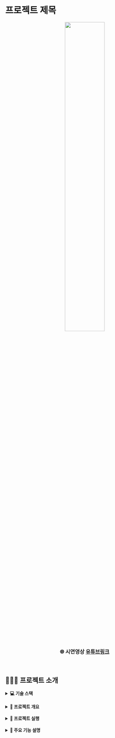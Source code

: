 # 프로젝트 제목
<div align="center">
        <img  style="width: 50%" src="https://placehold.co/600x400">
</div>
<div align=center>
    <h3>
        🌐 시연영상
        <a href="{실행동영상 유튜브 링크}">유튜브링크</a>
    </h3>
</div>

<br>

## 👨🏻‍🏫 프로젝트 소개
<details>
<summary><b> 💻 기술 스택</b></summary>

| **Category** |**Skills**| 
|-------------|---------|
|**Language**| ![HTML5](https://img.shields.io/badge/html-E34F26?style=for-the-badge&logo=html5&logoColor=white) ![CSS](https://img.shields.io/badge/css-1572B6?style=for-the-badge&logo=css3&logoColor=white) ![JavaScript](https://img.shields.io/badge/javascript-F7DF1E?style=for-the-badge&logo=javascript&logoColor=white) ![JAVA](https://img.shields.io/badge/java-6DB33F?style=for-the-badge&logo=spring&logoColor=white) ![Python](https://img.shields.io/badge/python-3776AB?style=for-the-badge&logo=python&logoColor=white) |
|**Frontend**|  ![Handlebars.js](https://img.shields.io/badge/handlebars.js-3776AB?style=for-the-badge&logo=Handlebars.js&logoColor=white) ![Vue.js](https://img.shields.io/badge/vue.js-4FC08D.svg?&style=for-the-badge&logo=vuedotjs&logoColor=white) ![React](https://img.shields.io/badge/react.js-61DAFB?style=for-the-badge&logo=react&logoColor=white) |
|**Backend**| ![Spring Boot](https://img.shields.io/badge/springboot-6DB33F?style=for-the-badge&logo=springboot&logoColor=white) ![express](https://img.shields.io/badge/express-000000?style=for-the-badge&logo=express&logoColor=white)  |
| **Database**| ![MariaDB](https://img.shields.io/badge/mariadb-003545?style=for-the-badge&logo=mariadb&logoColor=white) ![MongoDB](https://img.shields.io/badge/mongodb-47A248?style=for-the-badge&logo=mongodb&logoColor=white)  ![Amazon S3](https://img.shields.io/badge/redis-FF4438?style=for-the-badge&logo=redis&logoColor=white) ![Amazon S3](https://img.shields.io/badge/amazon%20s3-569A31?style=for-the-badge&logo=amazons3&logoColor=white)|
| **Test**| ![junit5](https://img.shields.io/badge/junit5-25A162?style=for-the-badge&logo=junit5&logoColor=white) ![postman](https://img.shields.io/badge/postman-FF6C37?style=for-the-badge&logo=postman&logoColor=white) ![apachejmeter](https://img.shields.io/badge/jmeter-D22128.svg?style=for-the-badge&logo=apachejmeter&logoColor=white) |
| **Build**| ![Gradle](https://img.shields.io/badge/gradle-02303A?style=for-the-badge&logo=gradle&logoColor=white) ![npm](https://img.shields.io/badge/npm-D24939?style=for-the-badge&logo=npm&logoColor=white) |
| **CI/CD**|![Docker](https://img.shields.io/badge/docker-2496ED?style=for-the-badge&logo=docker&logoColor=white) ![GitHub Actions](https://img.shields.io/badge/githubactions-2088FF?style=for-the-badge&logo=githubactions&logoColor=white) ![Jenkins](https://img.shields.io/badge/jenkins-D24939?style=for-the-badge&logo=jenkins&logoColor=white) ![k8s](https://img.shields.io/badge/kubernetes-326CE5?style=for-the-badge&logo=kubernetes&logoColor=white) ![AWS](https://img.shields.io/badge/amazonec2-FF9900.svg?style=for-the-badge&logo=amazonec2&logoColor=white)|
| **Monitoring & Infra**| ![Nginx](https://img.shields.io/badge/nginx-009639?style=for-the-badge&logo=nginx&logoColor=white) ![ubuntu](https://img.shields.io/badge/ubuntu-E95420?style=for-the-badge&logo=ubuntu&logoColor=white) ![prometheus](https://img.shields.io/badge/prometheus-E6522C.svg?style=for-the-badge&logo=prometheus&logoColor=white) ![grafana](https://img.shields.io/badge/grafana-F46800.svg?style=for-the-badge&logo=grafana&logoColor=white) |
| **Collabo & Tools**| ![GitHub](https://img.shields.io/badge/Github-181717?style=for-the-badge&logo=github&logoColor=white) ![Git](https://img.shields.io/badge/Git-F05032?style=for-the-badge&logo=git&logoColor=white) ![Discord](https://img.shields.io/badge/Discord-%235865F2.svg?style=for-the-badge&logo=discord&logoColor=white) ![vsc](https://img.shields.io/badge/VisualStudioCode-2F80ED.svg?&style=for-the-badge&logo=VisualStudioCode&logoColor=white) ![intellijidea](https://img.shields.io/badge/intellijidea-000000.svg?&style=for-the-badge&logo=intellijidea&logoColor=white) |
|**MSA**| ![apachekafka](https://img.shields.io/badge/apachekafka-231F20?style=for-the-badge&logo=apachekafka&logoColor=white) ![SpringCloud](https://img.shields.io/badge/SpringCloud-6DB33F?style=for-the-badge&logo=spring&logoColor=white) ![axon](https://img.shields.io/badge/axonframework-FF9900?style=for-the-badge&logo=axonframework&logoColor=white) |
|**BlockChain**| ![HyperLedgerFabric](https://img.shields.io/badge/HyperLedgerFabric-2496ED?style=for-the-badge&logo=HyperLedgerFabric&logoColor=white) |
|**Contact**| ![Tistory](https://img.shields.io/badge/tistory-000000?style=for-the-badge&logo=Tistory&logoColor=white) ![Gmail](https://img.shields.io/badge/okqkrwhdtjd@gmail.com-D14836?style=for-the-badge&logo=gmail&logoColor=white) ![NAVER](https://img.shields.io/badge/okqkrwhdtjd@naver.com-03C75A?style=for-the-badge&logo=naver&logoColor=white) 

</details>

<br>

<details>
<summary><b> 📌 프로젝트 개요</b></summary>

- 

</details>

<br>

<details>
<summary><b> 🏃 프로젝트 실행</b></summary>

```bash

```

</details>

<br>

<details>
<summary><b> 🚀 주요 기능 설명</b></summary>

-

</details>

<br>
